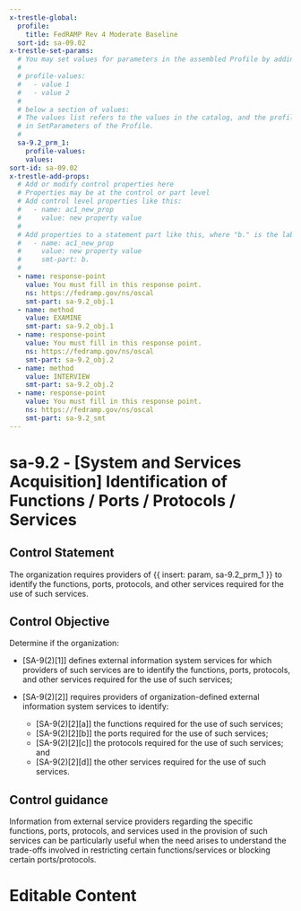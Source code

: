 ```yaml
---
x-trestle-global:
  profile:
    title: FedRAMP Rev 4 Moderate Baseline
  sort-id: sa-09.02
x-trestle-set-params:
  # You may set values for parameters in the assembled Profile by adding
  #
  # profile-values:
  #   - value 1
  #   - value 2
  #
  # below a section of values:
  # The values list refers to the values in the catalog, and the profile-values represent values
  # in SetParameters of the Profile.
  #
  sa-9.2_prm_1:
    profile-values:
    values:
sort-id: sa-09.02
x-trestle-add-props:
  # Add or modify control properties here
  # Properties may be at the control or part level
  # Add control level properties like this:
  #   - name: ac1_new_prop
  #     value: new property value
  #
  # Add properties to a statement part like this, where "b." is the label of the target statement part
  #   - name: ac1_new_prop
  #     value: new property value
  #     smt-part: b.
  #
  - name: response-point
    value: You must fill in this response point.
    ns: https://fedramp.gov/ns/oscal
    smt-part: sa-9.2_obj.1
  - name: method
    value: EXAMINE
    smt-part: sa-9.2_obj.1
  - name: response-point
    value: You must fill in this response point.
    ns: https://fedramp.gov/ns/oscal
    smt-part: sa-9.2_obj.2
  - name: method
    value: INTERVIEW
    smt-part: sa-9.2_obj.2
  - name: response-point
    value: You must fill in this response point.
    ns: https://fedramp.gov/ns/oscal
    smt-part: sa-9.2_smt
---
```


# sa-9.2 - \[System and Services Acquisition\] Identification of Functions / Ports / Protocols / Services

## Control Statement

The organization requires providers of {{ insert: param, sa-9.2_prm_1 }} to identify the functions, ports, protocols, and other services required for the use of such services.

## Control Objective

Determine if the organization:

- \[SA-9(2)[1]\] defines external information system services for which providers of such services are to identify the functions, ports, protocols, and other services required for the use of such services;

- \[SA-9(2)[2]\] requires providers of organization-defined external information system services to identify:

  - \[SA-9(2)[2][a]\] the functions required for the use of such services;
  - \[SA-9(2)[2][b]\] the ports required for the use of such services;
  - \[SA-9(2)[2][c]\] the protocols required for the use of such services; and
  - \[SA-9(2)[2][d]\] the other services required for the use of such services.

## Control guidance

Information from external service providers regarding the specific functions, ports, protocols, and services used in the provision of such services can be particularly useful when the need arises to understand the trade-offs involved in restricting certain functions/services or blocking certain ports/protocols.

# Editable Content

<!-- Make additions and edits below -->
<!-- The above represents the contents of the control as received by the profile, prior to additions. -->
<!-- If the profile makes additions to the control, they will appear below. -->
<!-- The above markdown may not be edited but you may edit the content below, and/or introduce new additions to be made by the profile. -->
<!-- If there is a yaml header at the top, parameter values may be edited. Use --set-parameters to incorporate the changes during assembly. -->
<!-- The content here will then replace what is in the profile for this control, after running profile-assemble. -->
<!-- The added parts in the profile for this control are below.  You may edit them and/or add new ones. -->
<!-- Each addition must have a heading either of the form ## Control my_addition_name -->
<!-- or ## Part a. (where the a. refers to one of the control statement labels.) -->
<!-- "## Control" parts are new parts added after the statement part. -->
<!-- "## Part" parts are new parts added into the top-level statement part with that label. -->
<!-- Subparts may be added with nested hash levels of the form ### My Subpart Name -->
<!-- underneath the parent ## Control or ## Part being added -->
<!-- See https://ibm.github.io/compliance-trestle/tutorials/ssp_profile_catalog_authoring/ssp_profile_catalog_authoring for guidance. -->
